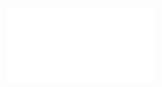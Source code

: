 ![@concept.7f5806fa](../../../../context/design/concepts/LikertSurvey/implementation.md/steps/concept.7f5806fa.md)